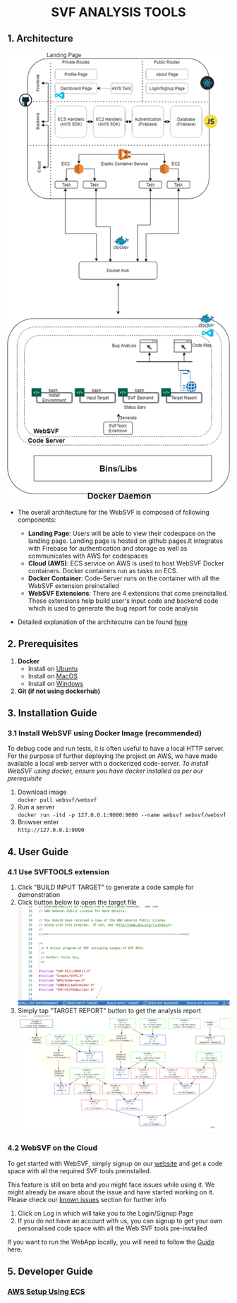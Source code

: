 
# **<p align="center">SVF ANALYSIS TOOLS</p>**
## **1. Architecture**
<img src='https://github.com/SVF-tools/WebSVF/blob/master/docs/ArchitectureV3.png?raw=true' width='520'/>

* The overall architecture for the WebSVF is composed of following components:
	* **Landing Page**: Users will be able to view their codespace on the landing page. Landing page is hosted on github pages.It integrates with Firebase for authentication and storage as well as communicates with AWS for codespaces
	* **Cloud (AWS)**: ECS service on AWS is used to host WebSVF Docker containers. Docker containers run as tasks on ECS. 
	* **Docker Container**: Code-Server runs on the container with all the WebSVF extension preinstalled
	* **WebSVF Extensions**: There are 4 extensions that come preinstalled. These extensions help build user's input code and backend code which is used to generate the bug report for code analysis

* Detailed explanation of the architecutre can be found [here](https://github.com/SVF-tools/WebSVF/wiki/Architecture)


## **2. Prerequisites**
1. **Docker**
    - Install on [Ubuntu](https://docs.docker.com/engine/install/ubuntu/)
    - Install on [MacOS](https://hub.docker.com/editions/community/docker-ce-desktop-mac/)
    - Install on [Windows](https://hub.docker.com/editions/community/docker-ce-desktop-windows/)
2. **Git (if not using dockerhub)**

## **3. Installation Guide** ##

### **3.1 Install WebSVF using Docker Image (recommended)** ###
To debug code and run tests, it is often useful to have a local HTTP server. For the purpose of further deploying the project on AWS, we have made available a local web server with a dockerized code-server.
*To install WebSVF using docker, ensure you have docker installed as per our prerequisite*

1. Download image  
`docker pull websvf/websvf` 
2. Run a server  
`docker run -itd -p 127.0.0.1:9000:9000 --name websvf websvf/websvf`
3. Browser enter  
`http://127.0.0.1:9090`

## **4. User Guide** ##

### **4.1 Use SVFTOOLS extension** ###
1. Click "BUILD INPUT TARGET" to generate a code sample for demonstration
2. Click button below to open the target file
    <img src='https://github.com/SVF-tools/WebSVF/blob/master/docs/target_input.png?raw=true' width='720'/>
3. Simply tap "TARGET REPORT" button to get the analysis report
    <img src='https://github.com/SVF-tools/WebSVF/blob/master/docs/target_report.png?raw=true' width='720'/>

### **4.2 WebSVF on the Cloud** ###

To get started with WebSVF, simply signup on our [website]( https://svf-tools.github.io/WebSVF/#/) and get a code space with all the required SVF tools preinstalled.

This feature is still on beta and you might face issues while using it.  We might already be aware about the issue and have started working on it. Please check our [known issues](#) section for further info

1. Click on Log in  which will take you to the Login/Signup Page
2. If you do not have an account with us, you can signup to get your own personalised code space with all the Web SVF tools pre-installed

If you want to run the WebApp locally, you will need to follow the [Guide](https://github.com/SVF-tools/WebSVF/wiki/Developer-Guide-%7C%7C-Running-WebSVF-WebApp-locally) here.


## **5. Developer Guide** ##
### **[AWS Setup Using ECS](https://github.com/SVF-tools/WebSVF/wiki/Developer-Guide-%7C%7C-AWS-Setup-Using-ECS)** ###
